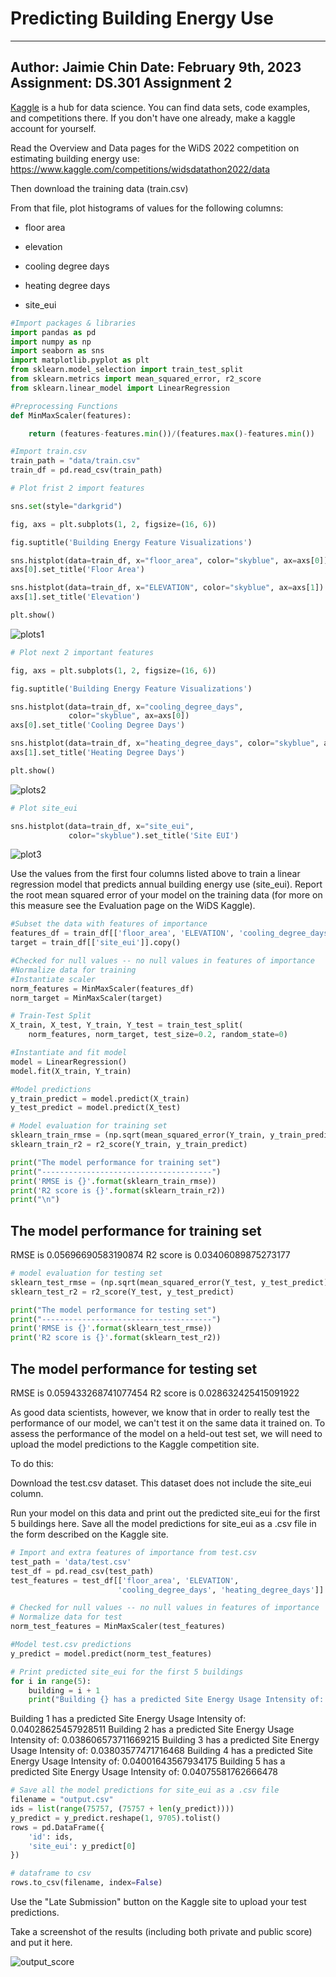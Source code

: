 # Predicting Building Energy Use
---
Author: Jaimie Chin
Date: February 9th, 2023
Assignment: DS.301 Assignment 2
---
[Kaggle](www.kaggle.com) is a hub for data science. You can find data sets, code examples, and competitions there. If you don't have one already, make a kaggle account for yourself. 

Read the Overview and Data pages for the WiDS 2022 competition on estimating building energy use: https://www.kaggle.com/competitions/widsdatathon2022/data 

Then download the training data (train.csv)

From that file, plot histograms of values for the following columns:

* floor area

* elevation

* cooling degree days

* heating degree days

* site_eui

```python
#Import packages & libraries 
import pandas as pd 
import numpy as np
import seaborn as sns
import matplotlib.pyplot as plt
from sklearn.model_selection import train_test_split
from sklearn.metrics import mean_squared_error, r2_score
from sklearn.linear_model import LinearRegression
```

```python
#Preprocessing Functions
def MinMaxScaler(features):

    return (features-features.min())/(features.max()-features.min())
```

```python
#Import train.csv
train_path = "data/train.csv"
train_df = pd.read_csv(train_path)
```
```python
# Plot frist 2 import features 

sns.set(style="darkgrid")

fig, axs = plt.subplots(1, 2, figsize=(16, 6))

fig.suptitle('Building Energy Feature Visualizations')

sns.histplot(data=train_df, x="floor_area", color="skyblue", ax=axs[0])
axs[0].set_title('Floor Area')

sns.histplot(data=train_df, x="ELEVATION", color="skyblue", ax=axs[1])
axs[1].set_title('Elevation')

plt.show()
```
![plots1](https://github.com/jc9536/PredictingBuildingEnergyUse/blob/main/images/plot1.png?raw=true)

```python
# Plot next 2 important features 

fig, axs = plt.subplots(1, 2, figsize=(16, 6))

fig.suptitle('Building Energy Feature Visualizations')

sns.histplot(data=train_df, x="cooling_degree_days",
             color="skyblue", ax=axs[0])
axs[0].set_title('Cooling Degree Days')

sns.histplot(data=train_df, x="heating_degree_days", color="skyblue", ax=axs[1])
axs[1].set_title('Heating Degree Days')

plt.show()
```
![plots2](https://github.com/jc9536/PredictingBuildingEnergyUse/blob/main/images/plot2.png?raw=true)

```python
# Plot site_eui 

sns.histplot(data=train_df, x="site_eui",
             color="skyblue").set_title('Site EUI')
```
![plot3](https://github.com/jc9536/PredictingBuildingEnergyUse/blob/main/images/plot3.png?raw=true)

Use the values from the first four columns listed above to train a linear regression model that predicts annual building energy use (site_eui). Report the root mean squared error of your model on the training data (for more on this measure see the Evaluation page on the WiDS Kaggle). 

```python
#Subset the data with features of importance
features_df = train_df[['floor_area', 'ELEVATION', 'cooling_degree_days', 'heating_degree_days']].copy()
target = train_df[['site_eui']].copy()

#Checked for null values -- no null values in features of importance 
#Normalize data for training 
#Instantiate scaler 
norm_features = MinMaxScaler(features_df)
norm_target = MinMaxScaler(target)
```

```python
# Train-Test Split
X_train, X_test, Y_train, Y_test = train_test_split(
    norm_features, norm_target, test_size=0.2, random_state=0)
```

```python
#Instantiate and fit model
model = LinearRegression()
model.fit(X_train, Y_train)

#Model predictions
y_train_predict = model.predict(X_train)
y_test_predict = model.predict(X_test)
```

```python
# Model evaluation for training set 
sklearn_train_rmse = (np.sqrt(mean_squared_error(Y_train, y_train_predict)))
sklearn_train_r2 = r2_score(Y_train, y_train_predict)

print("The model performance for training set")
print("--------------------------------------")
print('RMSE is {}'.format(sklearn_train_rmse))
print('R2 score is {}'.format(sklearn_train_r2))
print("\n")
```
The model performance for training set
--------------------------------------
RMSE is 0.05696690583190874
R2 score is 0.03406089875273177

```python
# model evaluation for testing set
sklearn_test_rmse = (np.sqrt(mean_squared_error(Y_test, y_test_predict)))
sklearn_test_r2 = r2_score(Y_test, y_test_predict)

print("The model performance for testing set")
print("--------------------------------------")
print('RMSE is {}'.format(sklearn_test_rmse))
print('R2 score is {}'.format(sklearn_test_r2))
```
The model performance for testing set
--------------------------------------
RMSE is 0.059433268741077454
R2 score is 0.028632425415091922

As good data scientists, however, we know that in order to really test the performance of our model, we can't test it on the same data it trained on. To assess the performance of the model on a held-out test set, we will need to upload the model predictions to the Kaggle competition site.

To do this:

Download the test.csv dataset. This dataset does not include the site_eui column. 

Run your model on this data and print out the predicted site_eui for the first 5 buildings here. Save all the model predictions for site_eui as a .csv file in the form described on the Kaggle site. 

```python
# Import and extra features of importance from test.csv
test_path = 'data/test.csv'
test_df = pd.read_csv(test_path)
test_features = test_df[['floor_area', 'ELEVATION',
                        'cooling_degree_days', 'heating_degree_days']].copy()

# Checked for null values -- no null values in features of importance
# Normalize data for test
norm_test_features = MinMaxScaler(test_features)
```

```python
#Model test.csv predictions
y_predict = model.predict(norm_test_features)
```

```python
# Print predicted site_eui for the first 5 buildings
for i in range(5):
    building = i + 1 
    print("Building {} has a predicted Site Energy Usage Intensity of: {}".format(building, float(y_predict[i])))
```

Building 1 has a predicted Site Energy Usage Intensity of: 0.04028625457928511
Building 2 has a predicted Site Energy Usage Intensity of: 0.038606573711669215
Building 3 has a predicted Site Energy Usage Intensity of: 0.03803577471716468
Building 4 has a predicted Site Energy Usage Intensity of: 0.04001643567934175
Building 5 has a predicted Site Energy Usage Intensity of: 0.04075581762666478

```python
# Save all the model predictions for site_eui as a .csv file
filename = "output.csv"
ids = list(range(75757, (75757 + len(y_predict))))
y_predict = y_predict.reshape(1, 9705).tolist()
rows = pd.DataFrame({
    'id': ids,
    'site_eui': y_predict[0]
})

# dataframe to csv
rows.to_csv(filename, index=False)
```

Use the "Late Submission" button on the Kaggle site to upload your test predictions. 

Take a screenshot of the results (including both private and public score) and put it here.

![output_score](https://github.com/jc9536/PredictingBuildingEnergyUse/blob/main/images/output_score.png?raw=true)
